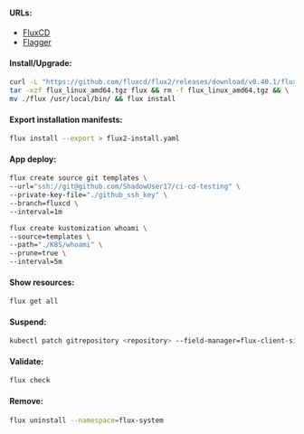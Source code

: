 #### URLs:
- [FluxCD](https://fluxcd.io/flux/get-started/)
- [Flagger](https://fluxcd.io/flagger/usage/how-it-works/)

#### Install/Upgrade:
```bash
curl -L "https://github.com/fluxcd/flux2/releases/download/v0.40.1/flux_0.40.1_linux_amd64.tar.gz" -o "flux_linux_amd64.tgz" && \
tar -xzf flux_linux_amd64.tgz flux && rm -f flux_linux_amd64.tgz && \
mv ./flux /usr/local/bin/ && flux install
```

#### Export installation manifests:
```bash
flux install --export > flux2-install.yaml
```

#### App deploy:
```bash
flux create source git templates \
--url="ssh://git@github.com/ShadowUser17/ci-cd-testing" \
--private-key-file="./github_ssh_key" \
--branch=fluxcd \
--interval=1m
```
```bash
flux create kustomization whoami \
--source=templates \
--path="./K8S/whoami" \
--prune=true \
--interval=5m
```

#### Show resources:
```bash
flux get all
```

#### Suspend:
```bash
kubectl patch gitrepository <repository> --field-manager=flux-client-side-apply -p '{"spec": {"suspend": true }}'
```

#### Validate:
```bash
flux check
```

#### Remove:
```bash
flux uninstall --namespace=flux-system
```

